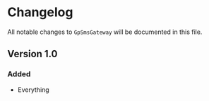 # Changelog

All notable changes to `GpSmsGateway` will be documented in this file.

## Version 1.0

### Added
- Everything
